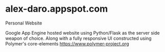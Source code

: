 alex-daro.appspot.com
=====================

Personal Website

Google App Engine hosted website using Python/Flask as the server side weapon of choice. Along with a fully responsive UI constructed using Polymer's core-elements https://www.polymer-project.org 
